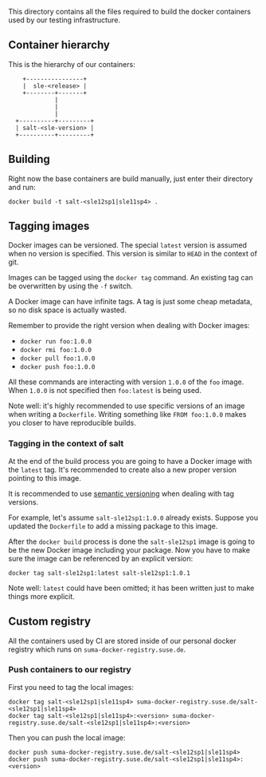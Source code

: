 This directory contains all the files required to build the docker containers
used by our testing infrastructure.

## Container hierarchy

This is the hierarchy of our containers:

```
    +----------------+
    |  sle-<release> |
    +--------+-------+
             |
             |
             |
  +----------+---------+
  | salt-<sle-version> |
  +----------+---------+
```

## Building

Right now the base containers are build manually, just enter their directory and
run:
```
docker build -t salt-<sle12sp1|sle11sp4> .
```

## Tagging images

Docker images can be versioned. The special `latest` version is assumed when
no version is specified. This version is similar to `HEAD` in the context of
git.

Images can be tagged using the `docker tag` command. An existing tag can be
overwritten by using the `-f` switch.

A Docker image can have infinite tags. A tag is just some cheap metadata, so
no disk space is actually wasted.

Remember to provide the right version when dealing with Docker images:
  * `docker run foo:1.0.0`
  * `docker rmi foo:1.0.0`
  * `docker pull foo:1.0.0`
  * `docker push foo:1.0.0`

All these commands are interacting with version `1.0.0` of the `foo` image. When
`1.0.0` is not specified then `foo:latest` is being used.

Note well: it's highly recommended to use specific versions of an image when
writing a `Dockerfile`. Writing something like `FROM foo:1.0.0` makes you closer
to have reproducible builds.

### Tagging in the context of salt

At the end of the build process you are going to have a Docker image with
the `latest` tag. It's recommended to create also a new proper version pointing
to this image.

It is recommended to use [semantic versioning](http://semver.org/) when dealing
with tag versions.

For example, let's assume `salt-sle12sp1:1.0.0` already exists. Suppose you
updated the `Dockerfile` to add a missing package to this image.

After the `docker build` process is done the `salt-sle12sp1` image is going
to be the new Docker image including your package. Now you have to make sure
the image can be referenced by an explicit version:

`docker tag salt-sle12sp1:latest salt-sle12sp1:1.0.1`

Note well: `latest` could have been omitted; it has been written just to make
things more explicit.

## Custom registry

All the containers used by CI are stored inside of our personal docker registry
which runs on `suma-docker-registry.suse.de`.

### Push containers to our registry

First you need to tag the local images:
```
docker tag salt-<sle12sp1|sle11sp4> suma-docker-registry.suse.de/salt-<sle12sp1|sle11sp4>
docker tag salt-<sle12sp1|sle11sp4>:<version> suma-docker-registry.suse.de/salt-<sle12sp1|sle11sp4>:<version>
```

Then you can push the local image:
```
docker push suma-docker-registry.suse.de/salt-<sle12sp1|sle11sp4>
docker push suma-docker-registry.suse.de/salt-<sle12sp1|sle11sp4>:<version>
```
